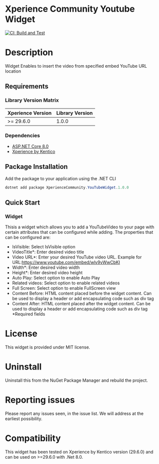 # Xperience Community Youtube Widget

[![CI: Build and Test](https://github.com/rbt-cms/xperience-community-youtubevideo-widget/actions/workflows/ci.yml/badge.svg)](https://github.com/rbt-cms/xperience-community-youtubevideo-widget/actions/workflows/ci.yml)

# Description
Widget Enables to insert the video from specified embed YouTube URL location

## Requirements

### Library Version Matrix

| Xperience Version | Library Version |
| ----------------- | --------------- |
| >= 29.6.0         | 1.0.0           |

### Dependencies


- [ASP.NET Core 8.0](https://dotnet.microsoft.com/en-us/download)
- [Xperience by Kentico](https://docs.kentico.com)


## Package Installation

Add the package to your application using the .NET CLI

```powershell
dotnet add package XperienceCommunity.YouTubeWidget.1.0.0
```

## Quick Start

### Widget
Thisis a widget which allows you to add a YouTubeVideo to your page with certain attributes that can be configured while adding. The properties that can be configured are:

- IsVisible: Select IsVisible option
- VideoTitle*: Enter desired video title
- Video URL*: Enter your desired YouTube video URL. Example for URL:https://www.youtube.com/embed/wlv9vWwCbKI
- Width*: Enter desired video width
- Height*: Enter desired video height
- Auto Play: Select option to enable Auto Play
- Related videos: Select option to enable related videos
- Full Screen: Select option to enable FullScreen view
- Content Before: HTML content placed before the widget content. Can be used to display a header or add encapsulating code such as div tag
- Content After: HTML content placed after the widget content. Can be used to display a header or add encapsulating code such as div tag
*Required fields

# License

This widget is provided under MIT license.

# Uninstall

Uninstall this from the NuGet Package Manager and rebuild the project.

# Reporting issues

Please report any issues seen, in the issue list. We will address at the earliest possibility.

# Compatibility

This widget has been tested on Xperience by Kentico version (29.6.0) and can be used on >=29.6.0 with .Net 8.0. 


